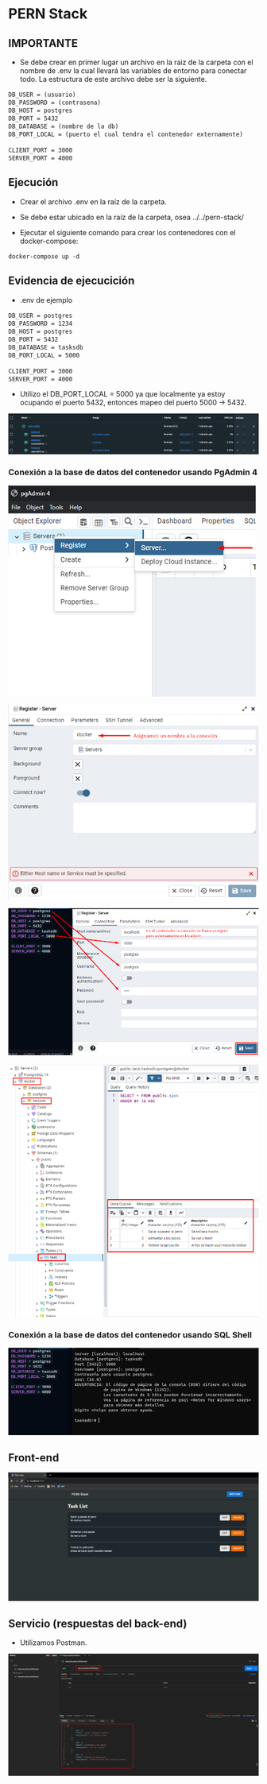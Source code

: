 # PERN Stack

## IMPORTANTE

- Se debe crear en primer lugar un archivo en la raiz de la carpeta con el nombre de .env la cual llevará las variables de entorno para conectar todo. La estructura de este archivo debe ser la siguiente.

>   
    DB_USER = (usuario)
    DB_PASSWORD = (contrasena)
    DB_HOST = postgres
    DB_PORT = 5432
    DB_DATABASE = (nombre de la db)
    DB_PORT_LOCAL = (puerto el cual tendra el contenedor externamente)

    CLIENT_PORT = 3000
    SERVER_PORT = 4000

## Ejecución

- Crear el archivo .env en la raíz de la carpeta.

- Se debe estar ubicado en la raíz de la carpeta, osea ../../pern-stack/

- Ejecutar el siguiente comando para crear los contenedores con el docker-compose:

>
    docker-compose up -d

## Evidencia de ejecucición

- .env de ejemplo

>
    DB_USER = postgres
    DB_PASSWORD = 1234
    DB_HOST = postgres
    DB_PORT = 5432
    DB_DATABASE = tasksdb
    DB_PORT_LOCAL = 5000

    CLIENT_PORT = 3000
    SERVER_PORT = 4000

- Utilizo el DB_PORT_LOCAL = 5000 ya que localmente ya estoy ocupando el puerto 5432, entonces mapeo del puerto 5000 -> 5432.

![Contenedores en docker](/imgs/containers.png)

### Conexión a la base de datos del contenedor usando PgAdmin 4

![Primer paso](/imgs/PgAdmin1.png)

![Segundo paso](/imgs/PgAdmin2.png)

![Tercer paso](/imgs/PgAdmin3.png)

![Cuarto paso](/imgs/PgAdmin4.png)

### Conexión a la base de datos del contenedor usando SQL Shell

![Primer paso](/imgs/SQLShell.png)

## Front-end

![frontend](/imgs/frontend.png)

## Servicio (respuestas del back-end)

- Utilizamos Postman.

![backend](/imgs/Servicio.png)




